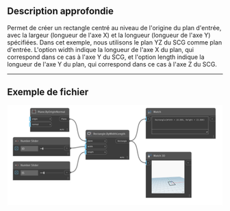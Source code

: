 <!--- Autodesk.DesignScript.Geometry.Rectangle.ByWidthLength(plane, width, length) --->
<!--- MNNWHJCYE2KIJHONO2J56LQNPLRQZZARI7KF2BP4OJ6BRWGDXPAQ --->
## Description approfondie
Permet de créer un rectangle centré au niveau de l'origine du plan d'entrée, avec la largeur (longueur de l'axe X) et la longueur (longueur de l'axe Y) spécifiées. Dans cet exemple, nous utilisons le plan YZ du SCG comme plan d'entrée. L'option width indique la longueur de l'axe X du plan, qui correspond dans ce cas à l'axe Y du SCG, et l'option length indique la longueur de l'axe Y du plan, qui correspond dans ce cas à l'axe Z du SCG.
___
## Exemple de fichier

![ByWidthLength (plane, width, length)](./MNNWHJCYE2KIJHONO2J56LQNPLRQZZARI7KF2BP4OJ6BRWGDXPAQ_img.png)

